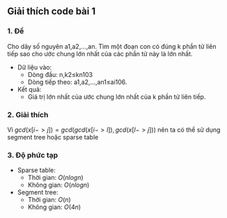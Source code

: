 ## Giải thích code bài 1

### 1. Đề
Cho dãy số nguyên a1,a2,…,an. Tìm một đoạn con có đúng k phần tử liên tiếp sao cho ước chung lớn nhất của các phần tử này là lớn nhất.
- Dữ liệu vào: 
    - Dòng đầu: n,k2≤kn103
    - Dòng tiếp theo: a1,a2,…,an1≤ai106.
- Kết quả: 
    - Giá trị lớn nhất của ước chung lớn nhất của k phần tử liên tiếp.

### 2. Giải thích
Vì $gcd(x[i->j]) = gcd(gcd(x[i -> l]), gcd(x[l -> j]))$ nên ta có thể sử dụng segment tree hoặc sparse table

### 3. Độ phức tạp
- Sparse table:
    - Thời gian: $O(nlogn)$
    - Không gian: $O(nlogn)$
- Segment tree:
    - Thời gian: $O(n)$
    - Không gian: $O(4n)$
